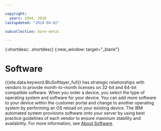 ```yaml
---

copyright:
  years: 1994, 2018
lastupdated: "2018-04-02"

subcollection: bare-metal

---
```


{:shortdesc: .shortdesc}
{:new_window: target="_blank"}

# Software

{{site.data.keyword.BluSoftlayer_full}} has strategic relationships with vendors to provide month-to-month licenses
on 32-bit and 64-bit compatible software. When you order a device, you select the type of operating system and software for your device.
You can add more software to your device within the customer portal and change to another operating system by performing an OS reload
on your existing device. The IBM automated system provisions software onto your server by using best practice
guidelines of each vendor to ensure maximum stability and availability. For more information,
see [About Software](/docs/infrastructure/software?topic=software-getting-started).
